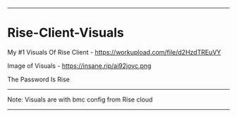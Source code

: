 ---------------------------------------------------------------------------------------------------------------------------------------------------------------------------------------------------------------------------------------------------------------------

# Rise-Client-Visuals 


My #1 Visuals Of Rise Client - https://workupload.com/file/d2HzdTREuVY

Image of Visuals - https://insane.rip/ai92jovc.png

The Password Is Rise




---------------------------------------------------------------------------------------------------------------------------------------------------------------------------------------------------------------------------------------------------------------------


Note: Visuals are with bmc config from Rise cloud


---------------------------------------------------------------------------------------------------------------------------------------------------------------------------------------------------------------------------------------------------------------------
